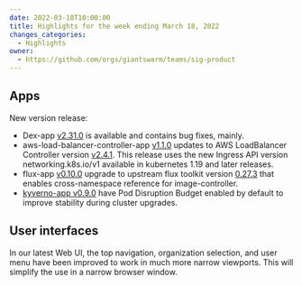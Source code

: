 ```yaml
---
date: 2022-03-18T10:00:00
title: Highlights for the week ending March 18, 2022
changes_categories:
  - Highlights
owner:
  - https://github.com/orgs/giantswarm/teams/sig-product
---
```


## Apps

New version release:

- Dex-app [v2.31.0](https://github.com/dexidp/dex/releases/latest) is available and contains bug fixes, mainly.
- aws-load-balancer-controller-app [v1.1.0](https://github.com/giantswarm/aws-load-balancer-controller-app/releases/tag/v1.1.0) updates to AWS LoadBalancer Controller version [v2.4.1](https://github.com/kubernetes-sigs/aws-load-balancer-controller/releases/tag/v2.4.1). This release uses the new Ingress API version networking.k8s.io/v1 available in kubernetes 1.19 and later releases.
- flux-app [v0.10.0](https://github.com/giantswarm/flux-app/blob/master/CHANGELOG.md#0100---2022-03-07) upgrade to upstream flux toolkit version [0.27.3](https://github.com/fluxcd/flux2/releases/tag/v0.27.3) that enables cross-namespace reference for image-controller.
- [kyverno-app v0.9.0](https://github.com/giantswarm/kyverno-app/blob/master/CHANGELOG.md#090---2022-03-14) have Pod Disruption Budget enabled by default to improve stability during cluster upgrades. 


## User interfaces

In our latest Web UI, the top navigation, organization selection, and user menu have been improved to work in much more narrow viewports. This will simplify the use in a narrow browser window.



